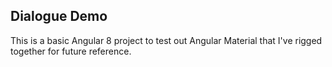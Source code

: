 Dialogue Demo
---

This is a basic Angular 8 project to test out Angular Material that I've rigged together for future reference.  